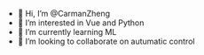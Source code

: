 - 👋 Hi, I’m @CarmanZheng
- 👀 I’m interested in Vue and Python
- 🌱 I’m currently learning ML
- 💞️ I’m looking to collaborate on autumatic control

<!---
CarmanZheng/CarmanZheng is a ✨ special ✨ repository because its `README.md` (this file) appears on your GitHub profile.
You can click the Preview link to take a look at your changes.
--->
